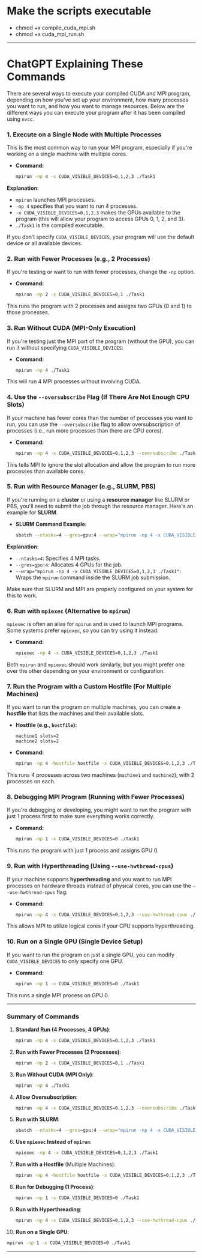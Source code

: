 # Make the scripts executable
+ chmod +x compile_cuda_mpi.sh
+ chmod +x cuda_mpi_run.sh
---
# ChatGPT Explaining These Commands
There are several ways to execute your compiled CUDA and MPI program, depending on how you've set up your environment, how many processes you want to run, and how you want to manage resources. Below are the different ways you can execute your program after it has been compiled using `nvcc`.

### **1. Execute on a Single Node with Multiple Processes**
   This is the most common way to run your MPI program, especially if you're working on a single machine with multiple cores.

   - **Command:**
     ```bash
     mpirun -np 4 -x CUDA_VISIBLE_DEVICES=0,1,2,3 ./Task1
     ```
   
   **Explanation:**
   - `mpirun` launches MPI processes.
   - `-np 4` specifies that you want to run 4 processes.
   - `-x CUDA_VISIBLE_DEVICES=0,1,2,3` makes the GPUs available to the program (this will allow your program to access GPUs 0, 1, 2, and 3).
   - `./Task1` is the compiled executable.

   If you don’t specify `CUDA_VISIBLE_DEVICES`, your program will use the default device or all available devices.

### **2. Run with Fewer Processes (e.g., 2 Processes)**
   If you're testing or want to run with fewer processes, change the `-np` option.

   - **Command:**
     ```bash
     mpirun -np 2 -x CUDA_VISIBLE_DEVICES=0,1 ./Task1
     ```

   This runs the program with 2 processes and assigns two GPUs (0 and 1) to those processes.

### **3. Run Without CUDA (MPI-Only Execution)**
   If you're testing just the MPI part of the program (without the GPU), you can run it without specifying `CUDA_VISIBLE_DEVICES`:

   - **Command:**
     ```bash
     mpirun -np 4 ./Task1
     ```

   This will run 4 MPI processes without involving CUDA.

### **4. Use the `--oversubscribe` Flag (If There Are Not Enough CPU Slots)**
   If your machine has fewer cores than the number of processes you want to run, you can use the `--oversubscribe` flag to allow oversubscription of processes (i.e., run more processes than there are CPU cores).

   - **Command:**
     ```bash
     mpirun -np 4 -x CUDA_VISIBLE_DEVICES=0,1,2,3 --oversubscribe ./Task1
     ```

   This tells MPI to ignore the slot allocation and allow the program to run more processes than available cores.

### **5. Run with Resource Manager (e.g., SLURM, PBS)**
   If you're running on a **cluster** or using a **resource manager** like SLURM or PBS, you'll need to submit the job through the resource manager. Here's an example for **SLURM**.

   - **SLURM Command Example:**
     ```bash
     sbatch --ntasks=4 --gres=gpu:4 --wrap="mpirun -np 4 -x CUDA_VISIBLE_DEVICES=0,1,2,3 ./Task1"
     ```

   **Explanation:**
   - `--ntasks=4`: Specifies 4 MPI tasks.
   - `--gres=gpu:4`: Allocates 4 GPUs for the job.
   - `--wrap="mpirun -np 4 -x CUDA_VISIBLE_DEVICES=0,1,2,3 ./Task1"`: Wraps the `mpirun` command inside the SLURM job submission.

   Make sure that SLURM and MPI are properly configured on your system for this to work.

### **6. Run with `mpiexec` (Alternative to `mpirun`)**
   `mpiexec` is often an alias for `mpirun` and is used to launch MPI programs. Some systems prefer `mpiexec`, so you can try using it instead:

   - **Command:**
     ```bash
     mpiexec -np 4 -x CUDA_VISIBLE_DEVICES=0,1,2,3 ./Task1
     ```

   Both `mpirun` and `mpiexec` should work similarly, but you might prefer one over the other depending on your environment or configuration.

### **7. Run the Program with a Custom Hostfile (For Multiple Machines)**
   If you want to run the program on multiple machines, you can create a **hostfile** that lists the machines and their available slots.

   - **Hostfile (e.g., `hostfile`):**
     ```
     machine1 slots=2
     machine2 slots=2
     ```

   - **Command:**
     ```bash
     mpirun -np 4 -hostfile hostfile -x CUDA_VISIBLE_DEVICES=0,1,2,3 ./Task1
     ```

   This runs 4 processes across two machines (`machine1` and `machine2`), with 2 processes on each.

### **8. Debugging MPI Program (Running with Fewer Processes)**
   If you're debugging or developing, you might want to run the program with just 1 process first to make sure everything works correctly.

   - **Command:**
     ```bash
     mpirun -np 1 -x CUDA_VISIBLE_DEVICES=0 ./Task1
     ```

   This runs the program with just 1 process and assigns GPU 0.

### **9. Run with Hyperthreading (Using `--use-hwthread-cpus`)**
   If your machine supports **hyperthreading** and you want to run MPI processes on hardware threads instead of physical cores, you can use the `--use-hwthread-cpus` flag:

   - **Command:**
     ```bash
     mpirun -np 4 -x CUDA_VISIBLE_DEVICES=0,1,2,3 --use-hwthread-cpus ./Task1
     ```

   This allows MPI to utilize logical cores if your CPU supports hyperthreading.

### **10. Run on a Single GPU (Single Device Setup)**
   If you want to run the program on just a single GPU, you can modify `CUDA_VISIBLE_DEVICES` to only specify one GPU.

   - **Command:**
     ```bash
     mpirun -np 1 -x CUDA_VISIBLE_DEVICES=0 ./Task1
     ```

   This runs a single MPI process on GPU 0.

---

### Summary of Commands

1. **Standard Run (4 Processes, 4 GPUs)**:
   ```bash
   mpirun -np 4 -x CUDA_VISIBLE_DEVICES=0,1,2,3 ./Task1
   ```

2. **Run with Fewer Processes (2 Processes)**:
   ```bash
   mpirun -np 2 -x CUDA_VISIBLE_DEVICES=0,1 ./Task1
   ```

3. **Run Without CUDA (MPI Only)**:
   ```bash
   mpirun -np 4 ./Task1
   ```

4. **Allow Oversubscription**:
   ```bash
   mpirun -np 4 -x CUDA_VISIBLE_DEVICES=0,1,2,3 --oversubscribe ./Task1
   ```

5. **Run with SLURM**:
   ```bash
   sbatch --ntasks=4 --gres=gpu:4 --wrap="mpirun -np 4 -x CUDA_VISIBLE_DEVICES=0,1,2,3 ./Task1"
   ```

6. **Use `mpiexec` Instead of `mpirun`**:
   ```bash
   mpiexec -np 4 -x CUDA_VISIBLE_DEVICES=0,1,2,3 ./Task1
   ```

7. **Run with a Hostfile** (Multiple Machines):
   ```bash
   mpirun -np 4 -hostfile hostfile -x CUDA_VISIBLE_DEVICES=0,1,2,3 ./Task1
   ```

8. **Run for Debugging (1 Process)**:
   ```bash
   mpirun -np 1 -x CUDA_VISIBLE_DEVICES=0 ./Task1
   ```

9. **Run with Hyperthreading**:
   ```bash
   mpirun -np 4 -x CUDA_VISIBLE_DEVICES=0,1,2,3 --use-hwthread-cpus ./Task1
   ```

10. **Run on a Single GPU**:
   ```bash
   mpirun -np 1 -x CUDA_VISIBLE_DEVICES=0 ./Task1
   ```

---
